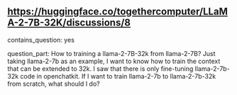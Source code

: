 ## https://huggingface.co/togethercomputer/LLaMA-2-7B-32K/discussions/8

contains_question: yes

question_part: How to training a llama-2-7B-32k from llama-2-7B? Just taking llama-2-7b as an example, I want to know how to train the context that can be extended to 32k. I saw that there is only fine-tuning llama-2-7b-32k code in openchatkit. If I want to train llama-2-7b to llama-2-7b-32k from scratch, what should I do?